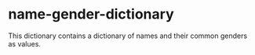 # name-gender-dictionary
This dictionary contains a dictionary of names and their common genders as values.
